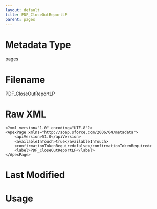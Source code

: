 ```yaml
---
layout: default
title: PDF_CloseOutReportLP
parent: pages
---
```

# Metadata Type
pages


# Filename 
PDF_CloseOutReportLP


# Raw XML
```
<?xml version="1.0" encoding="UTF-8"?>
<ApexPage xmlns="http://soap.sforce.com/2006/04/metadata">
    <apiVersion>51.0</apiVersion>
    <availableInTouch>true</availableInTouch>
    <confirmationTokenRequired>false</confirmationTokenRequired>
    <label>PDF_CloseOutReportLP</label>
</ApexPage>
```


# Last Modified


# Usage
